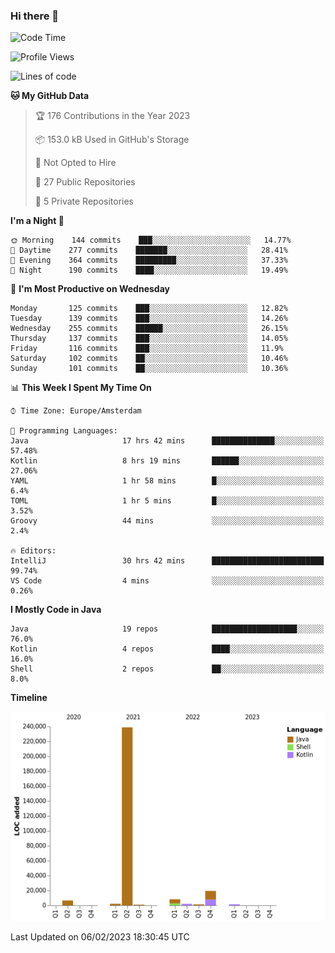 ### Hi there 👋


<!--START_SECTION:waka-->
![Code Time](http://img.shields.io/badge/Code%20Time-2%2C989%20hrs%2012%20mins-blue)

![Profile Views](http://img.shields.io/badge/Profile%20Views-2-blue)

![Lines of code](https://img.shields.io/badge/From%20Hello%20World%20I%27ve%20Written-281%20Thousand%20lines%20of%20code-blue)

**🐱 My GitHub Data** 

> 🏆 176 Contributions in the Year 2023
 > 
> 📦 153.0 kB Used in GitHub's Storage 
 > 
> 🚫 Not Opted to Hire
 > 
> 📜 27 Public Repositories 
 > 
> 🔑 5 Private Repositories  
 > 
**I'm a Night 🦉** 

```text
🌞 Morning    144 commits    ███░░░░░░░░░░░░░░░░░░░░░░   14.77% 
🌆 Daytime    277 commits    ███████░░░░░░░░░░░░░░░░░░   28.41% 
🌃 Evening    364 commits    █████████░░░░░░░░░░░░░░░░   37.33% 
🌙 Night      190 commits    ████░░░░░░░░░░░░░░░░░░░░░   19.49%

```
📅 **I'm Most Productive on Wednesday** 

```text
Monday       125 commits    ███░░░░░░░░░░░░░░░░░░░░░░   12.82% 
Tuesday      139 commits    ███░░░░░░░░░░░░░░░░░░░░░░   14.26% 
Wednesday    255 commits    ██████░░░░░░░░░░░░░░░░░░░   26.15% 
Thursday     137 commits    ███░░░░░░░░░░░░░░░░░░░░░░   14.05% 
Friday       116 commits    ███░░░░░░░░░░░░░░░░░░░░░░   11.9% 
Saturday     102 commits    ██░░░░░░░░░░░░░░░░░░░░░░░   10.46% 
Sunday       101 commits    ██░░░░░░░░░░░░░░░░░░░░░░░   10.36%

```


📊 **This Week I Spent My Time On** 

```text
⌚︎ Time Zone: Europe/Amsterdam

💬 Programming Languages: 
Java                     17 hrs 42 mins      ██████████████░░░░░░░░░░░   57.48% 
Kotlin                   8 hrs 19 mins       ██████░░░░░░░░░░░░░░░░░░░   27.06% 
YAML                     1 hr 58 mins        █░░░░░░░░░░░░░░░░░░░░░░░░   6.4% 
TOML                     1 hr 5 mins         █░░░░░░░░░░░░░░░░░░░░░░░░   3.52% 
Groovy                   44 mins             ░░░░░░░░░░░░░░░░░░░░░░░░░   2.4%

🔥 Editors: 
IntelliJ                 30 hrs 42 mins      █████████████████████████   99.74% 
VS Code                  4 mins              ░░░░░░░░░░░░░░░░░░░░░░░░░   0.26%

```

**I Mostly Code in Java** 

```text
Java                     19 repos            ███████████████████░░░░░░   76.0% 
Kotlin                   4 repos             ████░░░░░░░░░░░░░░░░░░░░░   16.0% 
Shell                    2 repos             ██░░░░░░░░░░░░░░░░░░░░░░░   8.0%

```


**Timeline**

![Chart not found](https://raw.githubusercontent.com/powercasgamer/powercasgamer/master/charts/bar_graph.png) 


 Last Updated on 06/02/2023 18:30:45 UTC
<!--END_SECTION:waka-->
